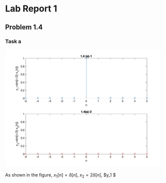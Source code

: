# Lab Report 1

## Problem 1.4

### Task a

![](P1_4_a_out.png)

As shown in the figure, $x_1[n] = \delta[n]$, $x_2 = 2\delta[n]$, $y_1 $

